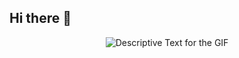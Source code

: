 ## Hi there 👋
<div align="center">
    <p>
        <img src="ganeshGit.gif" alt="Descriptive Text for the GIF" />
    </p>
</div>
<!--
**hanush2025/hanush2025** is a ✨ _special_ ✨ repository because its `README.md` (this file) appears on your GitHub profile.

Here are some ideas to get you started:

- 🔭 I’m currently working on ...
- 🌱 I’m currently learning ...
- 👯 I’m looking to collaborate on ...
- 🤔 I’m looking for help with ...
- 💬 Ask me about ...
- 📫 How to reach me: ...
- 😄 Pronouns: ...
- ⚡ Fun fact: ...
-->
